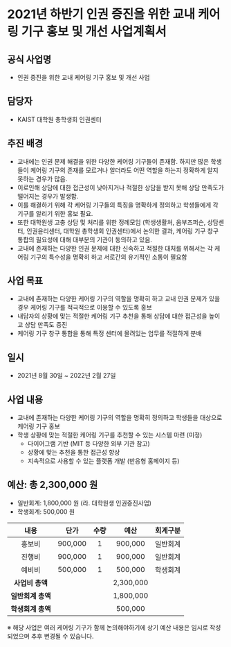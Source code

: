 2021년 하반기 인권 증진을 위한 교내 케어링 기구 홍보 및 개선 사업계획서
===

## 공식 사업명
- 인권 증진을 위한 교내 케어링 기구 홍보 및 개선 사업

## 담당자
- KAIST 대학원 총학생회 인권센터

## 추진 배경
- 교내에는 인권 문제 해결을 위한 다양한 케어링 기구들이 존재함. 하지만 많은 학생들이 케어링 기구의 존재를 모르거나 알더라도 어떤 역할을 하는지 정확하게 알지 못하는 경우가 많음. 
- 이로인해 상담에 대한 접근성이 낮아지거나 적절한 상담을 받지 못해 상담 만족도가 떨어지는 경우가 발생함.
- 이를 해결하기 위해 각 케어링 기구들의 특징을 명확하게 정의하고 학생들에게 각 기구를 알리기 위한 홍보 필요.
- 또한 대학원생 고충 상담 및 처리를 위한 정례모임 (학생생활처, 옴부즈퍼슨, 상담센터, 인권윤리센터, 대학원 총학생회 인권센터)에서 논의한 결과, 케어링 기구 창구 통합의 필요성에 대해 대부분의 기관이 동의하고 있음.
- 교내에 존재하는 다양한 인권 문제에 대한 신속하고 적절한 대처를 위해서는 각 케어링 기구의 특수성을 명확히 하고 서로간의 유기적인 소통이 필요함

## 사업 목표
- 교내에 존재하는 다양한 케어링 기구의 역할을 명확히 하고 교내 인권 문제가 있을 경우 케어링 기구를 적극적으로 이용할 수 있도록 홍보
- 내담자의 상황에 맞는 적절한 케어링 기구 추천을 통해 상담에 대한 접근성을 높이고 상담 만족도 증진
- 케어링 기구 창구 통합을 통해 특정 센터에 몰려있는 업무를 적절하게 분배 

## 일시
- 2021년 8월 30일 ~ 2022년 2월 27일

## 사업 내용
- 교내에 존재하는 다양한 케어링 기구의 역할을 명확히 정의하고 학생들을 대상으로 케어링 기구 홍보
- 학생 상황에 맞는 적절한 케어링 기구를 추천할 수 있는 시스템 마련 (미정)
  - 다이어그램 기반 (MIT 등 다양한 외부 기관 참고)
  - 상황에 맞는 추천을 통한 접근성 향상 
  - 지속적으로 사용할 수 있는 플랫폼 개발 (반응형 홈페이지 등)

## 예산: 총 2,300,000 원
- 일반회계: 1,800,000 원 (라. 대학원생 인권증진사업)
- 학생회계: 500,000 원 


| **내용** | **단가** | **수량** | **예산** | **회계구분** | 
|:---:|:---:|:---:|:---:|:---:| 
| 홍보비| 900,000 | 1 | 900,000 | 일반회계 |
| 진행비| 900,000 | 1 | 900,000 | 일반회계 |
| 예비비 | 500,000 | 1 | 500,000 | 학생회계 |
| **사업비 총액** |  |  |  2,300,000 | |
| **일반회계 총액** |  |  | 1,800,000 | |
| **학생회계 총액** |  |  | 500,000 | |

 ※ 해당 사업은 여러 케어링 기구가 함께 논의해야하기에 상기 예산 내용은 임시로 작성되었으며 추후 변경될 수 있습니다.
